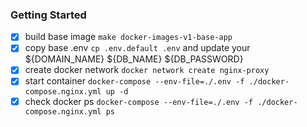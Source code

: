 ### Getting Started
- [x] build base image `make docker-images-v1-base-app`
- [x] copy base .env `cp .env.default .env` and update your ${DOMAIN_NAME} ${DB_NAME} ${DB_PASSWORD}
- [x] create docker network `docker network create nginx-proxy`
- [x] start container `docker-compose --env-file=./.env -f ./docker-compose.nginx.yml up -d`
- [x] check docker ps `docker-compose --env-file=./.env -f ./docker-compose.nginx.yml ps`
